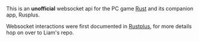 This is an **unofficial** websocket api for the PC game [Rust](https://store.steampowered.com/app/252490/Rust/) and its companion app, Rusplus.

Websocket interactions were first documented in [Rustplus](https://github.com/liamcottle/rustplus.js), for more details hop on over to Liam's repo. 